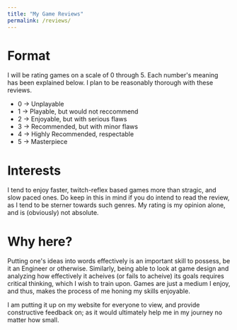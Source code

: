```yaml
---
title: "My Game Reviews"
permalink: /reviews/
---
```


# Format
I will be rating games on  a scale of 0 through 5. Each number's meaning has been explained below. I plan to be reasonably thorough with these reviews. 
- 0 -> Unplayable
- 1 -> Playable, but would not reccommend
- 2 -> Enjoyable, but with serious flaws
- 3 -> Recommended, but with minor flaws
- 4 -> Highly Recommended, respectable
- 5 -> Masterpiece

# Interests
I tend to enjoy faster, twitch-reflex based games more than stragic, and slow paced ones. Do keep in this in mind if you do intend to read the review, as I tend to be sterner towards such genres. My rating is my opinion alone, and is (obviously) not absolute.

# Why here?
Putting one's ideas into words effectively is an important skill to possess, be it an Engineer or otherwise. Similarly, being able to look at game design and analyzing how effectively it acheives (or fails to acheive) its goals requires critical thinking, which I wish to train upon. Games are just a medium I enjoy, and thus, makes the process of me honing my skills enjoyable.

I am putting it up on my website for everyone to view, and provide constructive feedback on; as it would ultimately help me in my journey no matter how small.